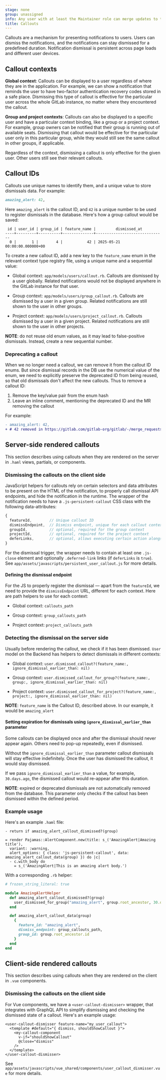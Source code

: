 ```yaml
---
stage: none
group: unassigned
info: Any user with at least the Maintainer role can merge updates to this content. For details, see https://docs.gitlab.com/development/development_processes/#development-guidelines-review.
title: Callouts
---
```


Callouts are a mechanism for presenting notifications to users. Users can dismiss the notifications, and the notifications can stay dismissed for a predefined duration. Notification dismissal is persistent across page loads and different user devices.

## Callout contexts

**Global context**: Callouts can be displayed to a user regardless of where they are in the application. For example, we can show a notification that reminds the user to have two-factor authentication recovery codes stored in a safe place. Dismissing this type of callout is effective for the particular user across the whole GitLab instance, no matter where they encountered the callout.

**Group and project contexts**: Callouts can also be displayed to a specific user and have a particular context binding, like a group or a project context. For example, group owners can be notified that their group is running out of available seats. Dismissing that callout would be effective for the particular user only in this particular group, while they would still see the same callout in other groups, if applicable.

Regardless of the context, dismissing a callout is only effective for the given user. Other users still see their relevant callouts.

## Callout IDs

Callouts use unique names to identify them, and a unique value to store dismissals data. For example:

```ruby
amazing_alert: 42,
```

Here `amazing_alert` is the callout ID, and `42` is a unique number to be used to register dismissals in the database. Here's how a group callout would be saved:

```plaintext
 id | user_id | group_id | feature_name |         dismissed_at
----+---------+----------+--------------+-------------------------------
  0 |       1 |        4 |           42 | 2025-05-21 00:00:00.000000+00
```

To create a new callout ID, add a new key to the `feature_name` enum in the relevant context type registry file, using a unique name and a sequential value: 

- Global context: `app/models/users/callout.rb`. Callouts are dismissed by a user globally. Related notifications would not be displayed anywhere in the GitLab instance for that user.

- Group context: `app/models/users/group_callout.rb`. Callouts are dismissed by a user in a given group. Related notifications are still shown to the user in other groups.

- Project context: `app/models/users/project_callout.rb`. Callouts dismissed by a user in a given project. Related notifications are still shown to the user in other projects.

**NOTE**: do not reuse old enum values, as it may lead to false-positive dismissals. Instead, create a new sequential number.

### Deprecating a callout

When we no longer need a callout, we can remove it from the callout ID enums. But since dismissal records in the DB use the numerical value of the enum, we need to explicitly preserve the deprecated ID from being reused, so that old dismissals don't affect the new callouts. Thus to remove a callout ID:

1. Remove the key/value pair from the enum hash
1. Leave an inline comment, mentioning the deprecated ID and the MR removing the callout

For example:

```diff
- amazing_alert: 42,
+ # 42 removed in https://gitlab.com/gitlab-org/gitlab/-/merge_requests/121920
```

## Server-side rendered callouts

This section describes using callouts when they are rendered on the server in `.haml` views, partials, or components.

### Dismissing the callouts on the client side

JavaScript helpers for callouts rely on certain selectors and data attributes to be present on the HTML of the notification, to properly call dismissal API endpoints, and hide the notification in the runtime. The wrapper of the notification needs to have a `.js-persistent-callout` CSS class with the following data-attributes:

```javascript
{
  featureId,        // Unique callout ID
  dismissEndpoint,  // Dismiss endpoint, unique for each callout context type
  groupId,          // optional, required for the group context
  projectId,        // optional, required for the project context
  deferLinks,       // optional, allows executing certain action alongside the dismissal
}
```

For the dismissal trigger, the wrapper needs to contain at least one `.js-close` element and optionally `.deferred-link` links (if `deferLinks` is `true`). See `app/assets/javascripts/persistent_user_callout.js` for more details.

#### Defining the dismissal endpoint

For the JS to properly register the dismissal — apart from the `featureId`, we need to provide the `dismissEndpoint` URL, different for each context. Here are path helpers to use for each context:

- Global context: `callouts_path`

- Group context: `group_callouts_path`

- Project context: `project_callouts_path`

### Detecting the dismissal on the server side

Usually before rendering the callout, we check if it has been dismissed. `User` model on the Backend has helpers to detect dismissals in different contexts:

- Global context: `user.dismissed_callout?(feature_name:, ignore_dismissal_earlier_than: nil)`

- Group context: `user.dismissed_callout_for_group?(feature_name:, group:, ignore_dismissal_earlier_than: nil)`

- Project context: `user.dismissed_callout_for_project?(feature_name:, project:, ignore_dismissal_earlier_than: nil)`

**NOTE**: `feature_name` is the Callout ID, described above. In our example, it would be `amazing_alert`

#### Setting expiration for dismissals using `ignore_dismissal_earlier_than` parameter

Some callouts can be displayed once and after the dismissal should never appear again. Others need to pop-up repeatedly, even if dismissed.

Without the `ignore_dismissal_earlier_than` parameter callout dismissals will stay effective indefinitely. Once the user has dismissed the callout, it would stay dismissed.

If we pass `ignore_dismissal_earlier_than` a value, for example, `30.days.ago`, the dismissed callout would re-appear after this duration.

**NOTE**: expired or deprecated dismissals are not automatically removed from the database. This parameter only checks if the callout has been dismissed within the defined period.

### Example usage

Here's an example `.haml` file:

```haml
- return if amazing_alert_callout_dismissed?(group)

= render Pajamas::AlertComponent.new(title: s_('AmazingAlert|Amazing title'),
  variant: :warning,
  alert_options: { class: 'js-persistent-callout', data: amazing_alert_callout_data(group) }) do |c|
  - c.with_body do
    = s_('AmazingAlert|This is an amazing alert body.')
```

With a corresponding `.rb` helper:

```ruby
# frozen_string_literal: true

module AmazingAlertHelper
  def amazing_alert_callout_dismissed?(group)
    user_dismissed_for_group("amazing_alert", group.root_ancestor, 30.days.ago)
  end

  def amazing_alert_callout_data(group)
    {
      feature_id: "amazing_alert",
      dismiss_endpoint: group_callouts_path,
      group_id: group.root_ancestor.id
    }
  end
end
```

## Client-side rendered callouts

This section describes using callouts when they are rendered on the client in `.vue` components.

### Dismissing the callouts on the client side

For Vue components, we have a `<user-callout-dismisser>` wrapper, that integrates with GraphQL API to simplify dismissing and checking the dismissed state of a callout. Here's an example usage:

```vue
<user-callout-dismisser feature-name="my_user_callout">
  <template #default="{ dismiss, shouldShowCallout }">
    <my-callout-component
      v-if="shouldShowCallout"
      @close="dismiss"
    />
  </template>
</user-callout-dismisser>
```

See `app/assets/javascripts/vue_shared/components/user_callout_dismisser.vue` for more details.
